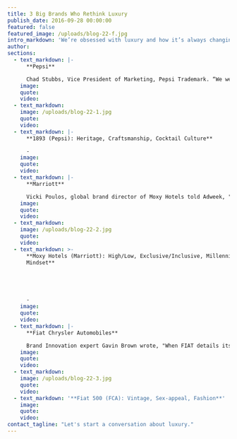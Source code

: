 ```yaml
---
title: 3 Big Brands Who Rethink Luxury
publish_date: 2016-09-28 00:00:00
featured: false
featured_image: /uploads/blog-22-f.jpg
intro_markdown: 'We’re obsessed with luxury and how it’s always changing and evolving. Here are 3 great examples of three big, traditionally non-luxury brands leveraging luxury tactics, cues and best practices.​'
author:
sections:
  - text_markdown: |-
      **Pepsi**

      Chad Stubbs, Vice President of Marketing, Pepsi Trademark. “We were (also) motivated by our past, so we created these unique 1893 taste experiences to honor the passion of our founder, Caleb Bradham.” ([SOURCE](http://www.prnewswire.com/news-releases/pepsi-pays-tribute-to-more-than-a-century-of-cola-making-expertise-with-the-launch-of-1893-from-the-makers-of-pepsi-cola-300242962.html))​
    image:
    quote:
    video:
  - text_markdown:
    image: /uploads/blog-22-1.jpg
    quote:
    video:
  - text_markdown: |-
      **1893 (Pepsi): Heritage, Craftsmanship, Cocktail Culture**

      -​
    image:
    quote:
    video:
  - text_markdown: |-
      **Marriott**

      Vicki Poulos, global brand director of Moxy Hotels told Adweek, "It's like a boutique hotel that has the social heart of a hostel...” ([SOURCE](http://www.adweek.com/news/advertising-branding/how-hotels-are-luring-millennials-era-airbnb-172136))​
    image:
    quote:
    video:
  - text_markdown:
    image: /uploads/blog-22-2.jpg
    quote:
    video:
  - text_markdown: >-
      **Moxy Hotels (Marriott): High/Low, Exclusive/Inclusive, Millennial
      Mindset**





      -​
    image:
    quote:
    video:
  - text_markdown: |-
      **Fiat Chrysler Automobiles**

      Brand Innovation expert Gavin Brown wrote, "When FIAT details its special and limited edition cars, it uses a level of care more characteristic of a luxury brand. Unlike the lazy, exclusive-colour-plus-badge formula used by other brands in its class, FIAT goes to great lengths to build its partners’ identities into the Cinquecento experience.” (SOURCE)​
    image:
    quote:
    video:
  - text_markdown:
    image: /uploads/blog-22-3.jpg
    quote:
    video:
  - text_markdown: '**Fiat 500 (FCA): Vintage, Sex-appeal, Fashion​**'
    image:
    quote:
    video:
contact_tagline: "Let's start a conversation about luxury."
---
```



